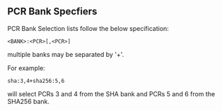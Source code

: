 PCR Bank Specfiers
-------------------

PCR Bank Selection lists follow the below specification:

```
<BANK>:<PCR>[,<PCR>]
```

multiple banks may be separated by '+'.

For example:

```
sha:3,4+sha256:5,6
```
will select PCRs 3 and 4 from the SHA bank and PCRs 5 and 6
from the SHA256 bank.